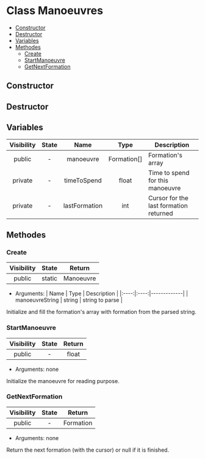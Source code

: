 # Class Manoeuvres

- [Constructor](#constructor)
- [Destructor](#destructor)
- [Variables](#variables)
- [Methodes](#methodes)
	- [Create](#create)
	- [StartManoeuvre](#startmanoeuvre)
	- [GetNextFormation](#getnextformation)

## Constructor

## Destructor

## Variables

| Visibility | State | Name | Type | Description |
|:----------:|:-----:|:----:|:----:|-------------|
| public | - | manoeuvre | Formation[] | Formation's array |
| private | - | timeToSpend | float | Time to spend for this manoeuvre |
| private | - | lastFormation | int | Cursor for the last formation returned |

## Methodes

### Create

| Visibility | State | Return |
|:----------:|:-----:|:------:|
| public | static | Manoeuvre |

- Arguments:
| Name | Type | Description |
|:----:|:----:|-------------|
| manoeuvreString | string | string to parse |

Initialize and fill the formation's array with formation from the parsed string.

### StartManoeuvre

| Visibility | State | Return |
|:----------:|:-----:|:------:|
| public | - | float |

- Arguments: none

Initialize the manoeuvre for reading purpose.

### GetNextFormation

| Visibility | State | Return |
|:----------:|:-----:|:------:|
| public | - | Formation |

- Arguments: none

Return the next formation (with the cursor) or null if it is finished.